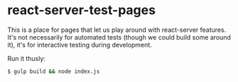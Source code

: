 # react-server-test-pages

This is a place for pages that let us play around with react-server features.
It's not necessarily for automated tests (though we could build some around
it), it's for interactive testing during development.

Run it thusly:

```bash
$ gulp build && node index.js
```
